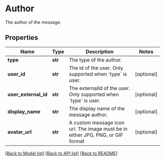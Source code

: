 # Author

The author of the message.
## Properties
Name | Type | Description | Notes
------------ | ------------- | ------------- | -------------
**type** | **str** | The type of the author. | 
**user_id** | **str** | The id of the user. Only supported when &#x60;type&#x60; is user. | [optional] 
**user_external_id** | **str** | The externalId of the user. Only supported when &#x60;type&#x60; is user. | [optional] 
**display_name** | **str** | The display name of the message author. | [optional] 
**avatar_url** | **str** | A custom message icon url. The image must be in either JPG, PNG, or GIF format | [optional] 

[[Back to Model list]](../README.md#documentation-for-models) [[Back to API list]](../README.md#documentation-for-api-endpoints) [[Back to README]](../README.md)


